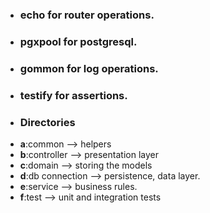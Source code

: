 - ### echo for router operations.
- ### pgxpool for postgresql.
- ### gommon for log operations.
- ### testify for assertions.
- ### Directories
- **a**:common --> helpers
- **b**:controller --> presentation layer
- **c**:domain --> storing the models
- **d**:db connection --> persistence, data layer.
- **e**:service --> business rules.
- **f**:test --> unit and integration tests